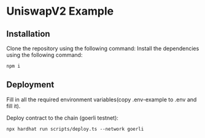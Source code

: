 # UniswapV2 Example

## Installation
Clone the repository using the following command:
Install the dependencies using the following command:
```
npm i
```

## Deployment

Fill in all the required environment variables(copy .env-example to .env and fill it). 

Deploy contract to the chain (goerli testnet):
```shell
npx hardhat run scripts/deploy.ts --network goerli
```

